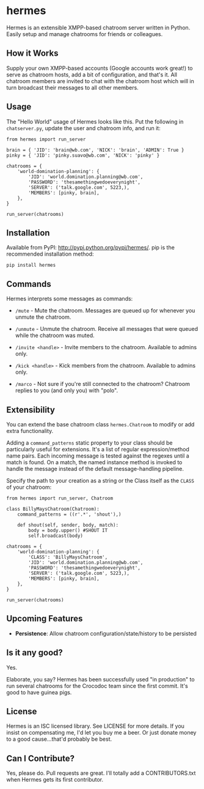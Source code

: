 # hermes

Hermes is an extensible XMPP-based chatroom server written in Python.
Easily setup and manage chatrooms for friends or colleagues.

## How it Works

Supply your own XMPP-based accounts (Google accounts work great!) to serve as chatroom hosts, add a bit of configuration, and that's it.
All chatroom members are invited to chat with the chatroom host which will in turn broadcast their messages to all other members.

## Usage

The "Hello World" usage of Hermes looks like this. Put the following in `chatserver.py`, update the user and chatroom info, and run it:

    from hermes import run_server
    
    brain = { 'JID': 'brain@wb.com', 'NICK': 'brain', 'ADMIN': True }
    pinky = { 'JID': 'pinky.suavo@wb.com', 'NICK': 'pinky' }
    
    chatrooms = {
        'world-domination-planning': {
            'JID': 'world.domination.planning@wb.com',
            'PASSWORD': 'thesamethingwedoeverynight',
            'SERVER': ('talk.google.com', 5223,),
            'MEMBERS': [pinky, brain],
        },
    }
    
    run_server(chatrooms)

## Installation

Available from PyPI: <http://pypi.python.org/pypi/hermes/>. pip is the recommended installation method:

    pip install hermes

## Commands

Hermes interprets some messages as commands:

* `/mute` - Mute the chatroom. Messages are queued up for whenever you unmute the chatroom.

* `/unmute` - Unmute the chatroom. Receive all messages that were queued while the chatroom was muted.

* `/invite <handle>` - Invite members to the chatroom. Available to admins only.

* `/kick <handle>` - Kick members from the chatroom. Available to admins only.

* `/marco` - Not sure if you're still connected to the chatroom? Chatroom replies to you (and only you) with "polo".

## Extensibility

You can extend the base chatroom class `hermes.Chatroom` to modify or add extra functionality.

Adding a `command_patterns` static property to your class should be particularly useful for extensions.
It's a list of regular expression/method name pairs. Each incoming message is tested against the regexes until a match is found.
On a match, the named instance method is invoked to handle the message instead of the default message-handling pipeline.

Specify the path to your creation as a string or the Class itself as the `CLASS` of your chatroom:

    from hermes import run_server, Chatroom

    class BillyMaysChatroom(Chatroom):
    	command_patterns = ((r'.*', 'shout'),)

    	def shout(self, sender, body, match):
            body = body.upper() #SHOUT IT
            self.broadcast(body)

    chatrooms = {
        'world-domination-planning': {
            'CLASS': 'BillyMaysChatroom',
            'JID': 'world.domination.planning@wb.com',
            'PASSWORD': 'thesamethingwedoeverynight',
            'SERVER': ('talk.google.com', 5223,),
            'MEMBERS': [pinky, brain],
        },
    }
	
	run_server(chatrooms)

## Upcoming Features

* **Persistence**: Allow chatroom configuration/state/history to be persisted

## Is it any good?

Yes.

Elaborate, you say? Hermes has been successfully used "in production" to run several chatrooms for the Crocodoc team since the first commit. It's good to have guinea pigs.

## License

Hermes is an ISC licensed library. See LICENSE for more details. If you insist on compensating me, I'd let you buy me a beer. Or just donate money to a good cause...that'd probably be best.

## Can I Contribute?

Yes, please do. Pull requests are great. I'll totally add a CONTRIBUTORS.txt when Hermes gets its first contributor.
